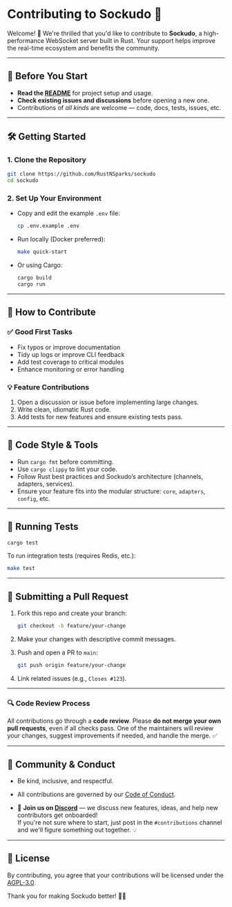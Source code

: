 # Contributing to Sockudo 🚀

Welcome! 🎉 We're thrilled that you'd like to contribute to **Sockudo**, a high-performance WebSocket server built in Rust. Your support helps improve the real-time ecosystem and benefits the community.

---

## 🧠 Before You Start

- **Read the [README](./README.md)** for project setup and usage.
- **Check existing issues and discussions** before opening a new one.
- Contributions of *all kinds* are welcome — code, docs, tests, issues, etc.

---

## 🛠️ Getting Started

### 1. Clone the Repository

```bash
git clone https://github.com/RustNSparks/sockudo
cd sockudo
```

### 2. Set Up Your Environment

* Copy and edit the example `.env` file:

  ```bash
  cp .env.example .env
  ```

* Run locally (Docker preferred):

  ```bash
  make quick-start
  ```

* Or using Cargo:

  ```bash
  cargo build
  cargo run
  ```

---

## 🤝 How to Contribute

### ✅ Good First Tasks

* Fix typos or improve documentation
* Tidy up logs or improve CLI feedback
* Add test coverage to critical modules
* Enhance monitoring or error handling

### 💡 Feature Contributions

1. Open a discussion or issue before implementing large changes.
2. Write clean, idiomatic Rust code.
3. Add tests for new features and ensure existing tests pass.

---

## 🎯 Code Style & Tools

* Run `cargo fmt` before committing.
* Use `cargo clippy` to lint your code.
* Follow Rust best practices and Sockudo’s architecture (channels, adapters, services).
* Ensure your feature fits into the modular structure: `core`, `adapters`, `config`, etc.

---

## 🧪 Running Tests

```bash
cargo test
```

To run integration tests (requires Redis, etc.):

```bash
make test
```

---

## 🚀 Submitting a Pull Request

1. Fork this repo and create your branch:

   ```bash
   git checkout -b feature/your-change
   ```

2. Make your changes with descriptive commit messages.

3. Push and open a PR to `main`:

   ```bash
   git push origin feature/your-change
   ```

4. Link related issues (e.g., `Closes #123`).

---

### 🔍 Code Review Process

All contributions go through a **code review**.
Please **do not merge your own pull requests**, even if all checks pass.
One of the maintainers will review your changes, suggest improvements if needed, and handle the merge. ✅

---

## 💬 Community & Conduct

* Be kind, inclusive, and respectful.
* All contributions are governed by our [Code of Conduct](./CODE_OF_CONDUCT.md).

* 💬 **Join us on [Discord](https://discord.gg/BSdkg2JR)** — we discuss new features, ideas, and help new contributors get onboarded!  
  If you're not sure where to start, just post in the `#contributions` channel and we'll figure something out together. 💡

---


## 📜 License

By contributing, you agree that your contributions will be licensed under the [AGPL-3.0](./LICENSE).

Thank you for making Sockudo better! 🦀💬